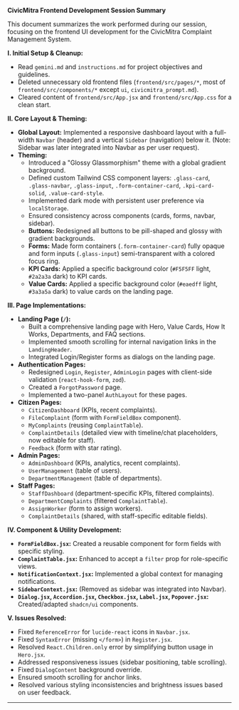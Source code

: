 **CivicMitra Frontend Development Session Summary**

This document summarizes the work performed during our session, focusing on the frontend UI development for the CivicMitra Complaint Management System.

**I. Initial Setup & Cleanup:**
*   Read `gemini.md` and `instructions.md` for project objectives and guidelines.
*   Deleted unnecessary old frontend files (`frontend/src/pages/*`, most of `frontend/src/components/*` except `ui`, `civicmitra_prompt.md`).
*   Cleared content of `frontend/src/App.jsx` and `frontend/src/App.css` for a clean start.

**II. Core Layout & Theming:**
*   **Global Layout:** Implemented a responsive dashboard layout with a full-width `Navbar` (header) and a vertical `Sidebar` (navigation) below it. (Note: Sidebar was later integrated into Navbar as per user request).
*   **Theming:**
    *   Introduced a "Glossy Glassmorphism" theme with a global gradient background.
    *   Defined custom Tailwind CSS component layers: `.glass-card`, `.glass-navbar`, `.glass-input`, `.form-container-card`, `.kpi-card-solid`, `.value-card-style`.
    *   Implemented dark mode with persistent user preference via `localStorage`.
    *   Ensured consistency across components (cards, forms, navbar, sidebar).
    *   **Buttons:** Redesigned all buttons to be pill-shaped and glossy with gradient backgrounds.
    *   **Forms:** Made form containers (`.form-container-card`) fully opaque and form inputs (`.glass-input`) semi-transparent with a colored focus ring.
    *   **KPI Cards:** Applied a specific background color (`#F5F5FF` light, `#2a2a3a` dark) to KPI cards.
    *   **Value Cards:** Applied a specific background color (`#eaedff` light, `#3a3a5a` dark) to value cards on the landing page.

**III. Page Implementations:**
*   **Landing Page (`/`):**
    *   Built a comprehensive landing page with Hero, Value Cards, How It Works, Departments, and FAQ sections.
    *   Implemented smooth scrolling for internal navigation links in the `LandingHeader`.
    *   Integrated Login/Register forms as dialogs on the landing page.
*   **Authentication Pages:**
    *   Redesigned `Login`, `Register`, `AdminLogin` pages with client-side validation (`react-hook-form`, `zod`).
    *   Created a `ForgotPassword` page.
    *   Implemented a two-panel `AuthLayout` for these pages.
*   **Citizen Pages:**
    *   `CitizenDashboard` (KPIs, recent complaints).
    *   `FileComplaint` (form with `FormFieldBox` component).
    *   `MyComplaints` (reusing `ComplaintTable`).
    *   `ComplaintDetails` (detailed view with timeline/chat placeholders, now editable for staff).
    *   `Feedback` (form with star rating).
*   **Admin Pages:**
    *   `AdminDashboard` (KPIs, analytics, recent complaints).
    *   `UserManagement` (table of users).
    *   `DepartmentManagement` (table of departments).
*   **Staff Pages:**
    *   `StaffDashboard` (department-specific KPIs, filtered complaints).
    *   `DepartmentComplaints` (filtered `ComplaintTable`).
    *   `AssignWorker` (form to assign workers).
    *   `ComplaintDetails` (shared, with staff-specific editable fields).

**IV. Component & Utility Development:**
*   **`FormFieldBox.jsx`:** Created a reusable component for form fields with specific styling.
*   **`ComplaintTable.jsx`:** Enhanced to accept a `filter` prop for role-specific views.
*   **`NotificationContext.jsx`:** Implemented a global context for managing notifications.
*   **`SidebarContext.jsx`:** (Removed as sidebar was integrated into Navbar).
*   **`Dialog.jsx`, `Accordion.jsx`, `Checkbox.jsx`, `Label.jsx`, `Popover.jsx`:** Created/adapted `shadcn/ui` components.

**V. Issues Resolved:**
*   Fixed `ReferenceError` for `lucide-react` icons in `Navbar.jsx`.
*   Fixed `SyntaxError` (missing `</form>`) in `Register.jsx`.
*   Resolved `React.Children.only` error by simplifying button usage in `Hero.jsx`.
*   Addressed responsiveness issues (sidebar positioning, table scrolling).
*   Fixed `DialogContent` background override.
*   Ensured smooth scrolling for anchor links.
*   Resolved various styling inconsistencies and brightness issues based on user feedback.

---